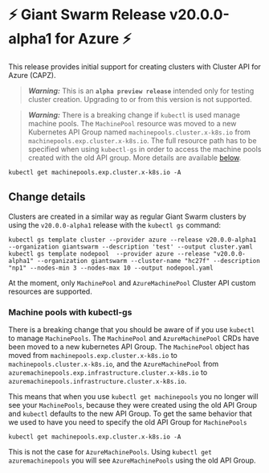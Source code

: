 # :zap: Giant Swarm Release v20.0.0-alpha1 for Azure :zap:

This release provides initial support for creating clusters with Cluster API for Azure (CAPZ).

> **_Warning:_** This is an **`alpha preview release`** intended only for testing cluster creation. Upgrading to or from this version is not supported.

> **_Warning:_** There is a breaking change if `kubectl` is used manage machine pools. The `MachinePool` resource was moved to a new Kubernetes API Group named `machinepools.cluster.x-k8s.io` from `machinepools.exp.cluster.x-k8s.io`. The full resource path has to be specified when using `kubectl-gs` in order to access the machine pools created with the old API group. More details are available [below](#machine-pools-with-kubectl-gs).

```
kubectl get machinepools.exp.cluster.x-k8s.io -A
```

## Change details

Clusters are created in a similar way as regular Giant Swarm clusters by using the `v20.0.0-alpha1` release with the `kubectl gs` command:

```
kubectl gs template cluster --provider azure --release v20.0.0-alpha1 --organization giantswarm --description 'test' --output cluster.yaml
kubectl gs template nodepool  --provider azure --release "v20.0.0-alpha1" --organization giantswarm --cluster-name "hc27f" --description "np1" --nodes-min 3 --nodes-max 10 --output nodepool.yaml
```

At the moment, only `MachinePool` and `AzureMachinePool` Cluster API custom resources are supported.

### Machine pools with kubectl-gs

There is a breaking change that you should be aware of if you use `kubectl` to manage `MachinePools`.
The `MachinePool` and `AzureMachinePool` CRDs have been moved to a new kubernetes API Group.
The `MachinePool` object has moved from `machinepools.exp.cluster.x-k8s.io` to `machinepools.cluster.x-k8s.io`, and the `AzureMachinePool` from `azuremachinepools.exp.infrastructure.cluster.x-k8s.io` to `azuremachinepools.infrastructure.cluster.x-k8s.io`.

This means that when you use `kubectl get machinepools` you no longer will see your `MachinePools`, because they were created using the old API Group and `kubectl` defaults to the new API Group.
To get the same behavior that we used to have you need to specify the old API Group for `MachinePools`

```
kubectl get machinepools.exp.cluster.x-k8s.io -A
```

This is not the case for `AzureMachinePools`. Using `kubectl get azuremachinepools` you will see `AzureMachinePools` using the old API Group.
